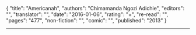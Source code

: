 {
"title": "Americanah",
"authors": "Chimamanda Ngozi Adichie",
"editors": "",
"translator": "",
"date": "2016-01-06",
"rating": "+",
"re-read": "",
"pages": "477",
"non-fiction": "",
"comic": "",
"published": "2013"
}

---
